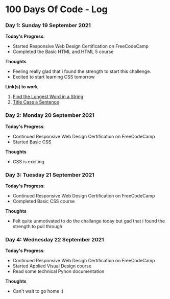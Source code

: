 # 100 Days Of Code - Log

### Day 1: Sunday 19 September 2021

**Today's Progress**: 
- Started Responsive Web Design Certification on FreeCodeCamp
- Completed the Basic HTML and HTML 5 course

**Thoughts** 
- Feeling really glad that i found the strength to start this challenge.
- Excited to start learning CSS tomorrow

**Link(s) to work**
1. [Find the Longest Word in a String](https://www.freecodecamp.com/challenges/find-the-longest-word-in-a-string)
2. [Title Case a Sentence](https://www.freecodecamp.com/challenges/title-case-a-sentence)

### Day 2: Monday 20 September 2021

**Today's Progress**: 
- Continued Responsive Web Design Certification on FreeCodeCamp
- Started Basic CSS

**Thoughts** 
- CSS is exciting

### Day 3: Tuesday 21 September 2021

**Today's Progress**: 
- Continued Responsive Web Design Certification on FreeCodeCamp
- Completed Basic CSS course

**Thoughts** 
- Felt quite unmotivated to do the challange today but gad that i found the strength to pull through

### Day 4: Wednesday 22 September 2021

**Today's Progress**:
- Continued Responsive Web Design Certification on FreeCodeCamp
- Started Applied Visual Design course
- Read some technical Pyhon documentation

**Thoughts**
- Can't wait to go home :)


